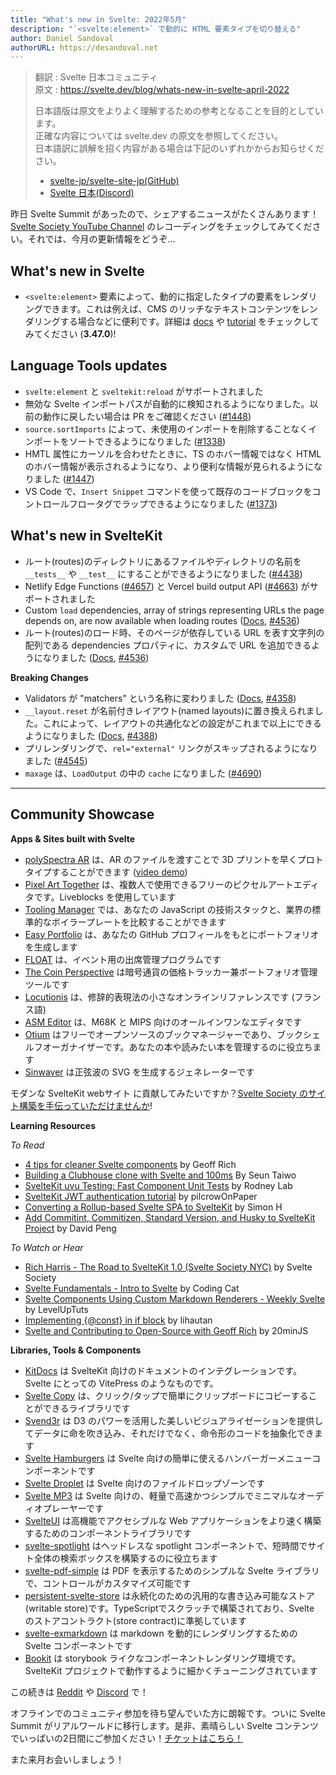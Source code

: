 ```yaml
---
title: "What's new in Svelte: 2022年5月"
description: "`<svelte:element>` で動的に HTML 要素タイプを切り替える"
author: Daniel Sandoval
authorURL: https://desandoval.net
---
```

> 翻訳 : Svelte 日本コミュニティ  
> 原文 : https://svelte.dev/blog/whats-new-in-svelte-april-2022
>
> 日本語版は原文をよりよく理解するための参考となることを目的としています。  
> 正確な内容については svelte.dev の原文を参照してください。  
> 日本語訳に誤解を招く内容がある場合は下記のいずれかからお知らせください。
>
> - [svelte-jp/svelte-site-jp(GitHub)](https://github.com/svelte-jp/svelte-site-jp)
> - [Svelte 日本(Discord)](https://discord.com/invite/YTXq3ZtBbx)

昨日 Svelte Summit があったので、シェアするニュースがたくさんあります！[Svelte Society YouTube Channel](https://www.youtube.com/sveltesociety) のレコーディングをチェックしてみてください。それでは、今月の更新情報をどうぞ…

## What's new in Svelte
- `<svelte:element>` 要素によって、動的に指定したタイプの要素をレンダリングできます。これは例えば、CMS のリッチなテキストコンテンツをレンダリングする場合などに便利です。詳細は [docs](https://svelte.jp/docs#template-syntax-svelte-element) や [tutorial](https://svelte.jp/tutorial/svelte-element) をチェックしてみてください (**3.47.0**)!


## Language Tools updates
- `svelte:element` と `sveltekit:reload` がサポートされました
- 無効な Svelte インポートパスが自動的に検知されるようになりました。以前の動作に戻したい場合は PR をご確認ください ([#1448](https://github.com/sveltejs/language-tools/pull/1448))
- `source.sortImports` によって、未使用のインポートを削除することなくインポートをソートできるようになりました ([#1338](https://github.com/sveltejs/language-tools/issues/1338))
- HMTL 属性にカーソルを合わせたときに、TS のホバー情報ではなく HTML のホバー情報が表示されるようになり、より便利な情報が見られるようになりました ([#1447](https://github.com/sveltejs/language-tools/pull/1447))
- VS Code で、`Insert Snippet` コマンドを使って既存のコードブロックをコントロールフロータグでラップできるようになりました ([#1373](https://github.com/sveltejs/language-tools/pull/1373))

## What's new in SvelteKit
- ルート(routes)のディレクトリにあるファイルやディレクトリの名前を `__tests__` や `__test__` にすることができるようになりました ([#4438](https://github.com/sveltejs/kit/pull/4438))
- Netlify Edge Functions ([#4657](https://github.com/sveltejs/kit/pull/4657)) と Vercel build output API ([#4663](https://github.com/sveltejs/kit/pull/4663)) がサポートされました
- Custom `load` dependencies, array of strings representing URLs the page depends on, are now available when loading routes ([Docs](https://kit.svelte.jp/docs/loading#output-dependencies), [#4536](https://github.com/sveltejs/kit/pull/4536))
- ルート(routes)のロード時、そのページが依存している URL を表す文字列の配列である dependencies プロパティに、カスタムで URL を追加できるようになりました ([Docs](https://kit.svelte.dev/docs/loading#output-dependencies), [#4536](https://github.com/sveltejs/kit/pull/4536))


**Breaking Changes**
- Validators が "matchers" という名称に変わりました ([Docs](https://kit.svelte.dev/docs/routing#advanced-routing-matching), [#4358](https://github.com/sveltejs/kit/pull/4358))
- `__layout.reset` が名前付きレイアウト(named layouts)に置き換えられました。これによって、レイアウトの共通化などの設定がこれまで以上にできるようになりました ([Docs](https://kit.svelte.dev/docs/layouts#named-layouts), [#4388](https://github.com/sveltejs/kit/pull/4388))
- プリレンダリングで、`rel="external"` リンクがスキップされるようになりました ([#4545](https://github.com/sveltejs/kit/pull/4545))
- `maxage` は、`LoadOutput` の中の `cache` になりました ([#4690](https://github.com/sveltejs/kit/pull/4690))


---

## Community Showcase

**Apps & Sites built with Svelte**
- [polySpectra AR](https://ar.polyspectra.com/) は、AR のファイルを渡すことで 3D プリントを早くプロトタイプすることができます ([video demo](https://www.youtube.com/watch?v=VhYCeVGcG3E))
- [Pixel Art Together](https://github.com/liveblocks/pixel-art-together) は、複数人で使用できるフリーのピクセルアートエディタです。Liveblocks を使用しています
- [Tooling Manager](https://tooling-manager.netlify.app/) では、あなたの JavaScript の技術スタックと、業界の標準的なボイラープレートを比較することができます
- [Easy Portfolio](https://easy-portfolio.com/) は、あなたの GitHub プロフィールをもとにポートフォリオを生成します
- [FLOAT](https://github.com/muttoni/float) は、イベント用の出席管理プログラムです
- [The Coin Perspective](https://thecoinperspective.com/) は暗号通貨の価格トラッカー兼ポートフォリオ管理ツールです
- [Locutionis](https://github.com/pbouillon/locutionis) は、修辞的表現法の小さなオンラインリファレンスです (フランス語)
- [ASM Editor](https://asm-editor.specy.app/) は、M68K と MIPS 向けのオールインワンなエディタです
- [Otium](https://github.com/alombi/otium) はフリーでオープンソースのブックマネージャーであり、ブックシェルフオーガナイザーです。あなたの本や読みたい本を管理するのに役立ちます
- [Sinwaver](https://github.com/Hugo-Dz/Sinwaver) は正弦波の SVG を生成するジェネレーターです

モダンな SvelteKit webサイト に貢献してみたいですか？[Svelte Society のサイト構築を手伝っていただけませんか](https://github.com/svelte-society/sveltesociety.dev/issues)!


**Learning Resources**

_To Read_
- [4 tips for cleaner Svelte components](https://geoffrich.net/posts/clean-component-tips/) by Geoff Rich
- [Building a Clubhouse clone with Svelte and 100ms](https://www.100ms.live/blog/clubhouse-clone-with-svelte) By Seun Taiwo
- [SvelteKit uvu Testing: Fast Component Unit Tests](https://rodneylab.com/sveltekit-uvu-testing/) by Rodney Lab
- [SvelteKit JWT authentication tutorial](https://dev.to/pilcrowonpaper/sveltekit-jwt-authentication-tutorial-2m34) by pilcrowOnPaper
- [Converting a Rollup-based Svelte SPA to SvelteKit](https://github.com/sveltejs/kit/discussions/4595) by Simon H
- [Add Commitint, Commitizen, Standard Version, and Husky to SvelteKit Project](https://davipon.hashnode.dev/add-commitint-commitizen-standard-version-and-husky-to-sveltekit-project) by David Peng

_To Watch or Hear_
- [Rich Harris - The Road to SvelteKit 1.0 (Svelte Society NYC)](https://www.youtube.com/watch?v=s6a1pbTVcUs) by Svelte Society
- [Svelte Fundamentals - Intro to Svelte](https://codingcat.dev/course/intro-to-svelte) by Coding Cat
- [Svelte Components Using Custom Markdown Renderers - Weekly Svelte](https://www.youtube.com/watch?v=ZiEROAqobwM) by LevelUpTuts
- [Implementing {@const} in if block](https://www.youtube.com/watch?v=f5iReGqjmG0) by lihautan
- [Svelte and Contributing to Open-Source with Geoff Rich](https://podcast.20minjs.com/1952066/10417700-episode-6-svelte-and-contributing-to-open-source-with-geoff-rich) by 20minJS


**Libraries, Tools & Components**
- [KitDocs](https://github.com/svelteness/kit-docs) は SvelteKit 向けのドキュメントのインテグレーションです。Svelte にとっての VitePress のようなものです。
- [Svelte Copy](https://github.com/ghostdevv/svelte-copy) は、クリック/タップで簡単にクリップボードにコピーすることができるライブラリです
- [Svend3r](https://github.com/oslabs-beta/svend3r) は D3 のパワーを活用した美しいビジュアライゼーションを提供してデータに命を吹き込み、それだけでなく、命令形のコードを抽象化できます
- [Svelte Hamburgers](https://github.com/ghostdevv/svelte-hamburgers) は Svelte 向けの簡単に使えるハンバーガーメニューコンポーネントです
- [Svelte Droplet](https://github.com/probablykasper/svelte-droplet) は Svelte 向けのファイルドロップゾーンです
- [Svelte MP3](https://www.npmjs.com/package/svelte-mp3) は Svelte 向けの、軽量で高速かつシンプルでミニマルなオーディオプレーヤーです
- [SvelteUI](https://github.com/Brisklemonade/svelteui) は高機能でアクセシブルな Web アプリケーションをより速く構築するためのコンポーネントライブラリです
- [svelte-spotlight](https://github.com/beynar/svelte-spotlight) はヘッドレスな spotlight コンポーネントで、短時間でサイト全体の検索ボックスを構築するのに役立ちます
- [svelte-pdf-simple](https://github.com/gspasov/svelte-pdf-simple) は PDF を表示するためのシンプルな Svelte ライブラリで、コントロールがカスタマイズ可能です
- [persistent-svelte-store](https://github.com/omer-g/persistent-svelte-store) は永続化のための汎用的な書き込み可能なストア(writable store)です。TypeScriptでスクラッチで構築されており、Svelte のストアコントラクト(store contract)に準拠しています
- [svelte-exmarkdown](https://github.com/ssssota/svelte-exmarkdown) は markdown を動的にレンダリングするための Svelte コンポーネントです
- [Bookit](https://github.com/leveluptuts/bookit) は storybook ライクなコンポーネントレンダリング環境です。SvelteKit プロジェクトで動作するように細かくチューニングされています

この続きは [Reddit](https://www.reddit.com/r/sveltejs/) や [Discord](https://discord.com/invite/yy75DKs) で！

オフラインでのコミュニティ参加を待ち望んでいた方に朗報です。ついに Svelte Summit がリアルワールドに移行します。是非、素晴らしい Svelte コンテンツ でいっぱいの2日間にご参加ください！[チケットはこちら！](https://ti.to/svelte/svelte-summit-fall-edition)

また来月お会いしましょう！
